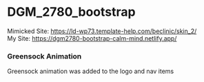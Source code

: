 # DGM_2780_bootstrap

Mimicked Site: https://ld-wp73.template-help.com/beclinic/skin_2/ \
My Site: https://dgm2780-bootstrap-calm-mind.netlify.app/

### Greensock Animation

Greensock animation was added to the logo and nav items 
